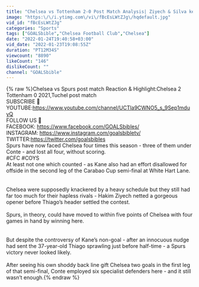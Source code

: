 ```yaml
---
title: "Chelsea vs Tottenham 2-0 Post Match Analysis| Ziyech & Silva keep Blues’ faint title dream alive"
image: "https:\/\/i.ytimg.com\/vi\/fBcEsLWtZJg\/hqdefault.jpg"
vid_id: "fBcEsLWtZJg"
categories: "Sports"
tags: ["GOALSbible","Chelsea Football Club","Chelsea"]
date: "2022-01-24T19:40:58+03:00"
vid_date: "2022-01-23T19:08:55Z"
duration: "PT12M34S"
viewcount: "8890"
likeCount: "146"
dislikeCount: ""
channel: "GOALSbible"
---
```

{% raw %}Chelsea vs Spurs post match Reaction &amp; Highlight:Chelsea 2 Tottenham 0 2021,Tuchel post match<br />SUBSCRIBE 🎥 <br />YOUTUBE:<a rel="nofollow" target="blank" href="https://www.youtube.com/channel/UCTla9CWNO5_s_9Sep1mduyQ">https://www.youtube.com/channel/UCTla9CWNO5_s_9Sep1mduyQ</a><br />FOLLOW US 📱<br />FACEBOOK: <a rel="nofollow" target="blank" href="https://www.facebook.com/GOALSbibles/">https://www.facebook.com/GOALSbibles/</a><br />INSTAGRAM: <a rel="nofollow" target="blank" href="https://www.instagram.com/goalsbibletv/">https://www.instagram.com/goalsbibletv/</a><br />TWITTER:<a rel="nofollow" target="blank" href="https://twitter.com/goalsbibles">https://twitter.com/goalsbibles</a><br />Spurs have now faced Chelsea four times this season - three of them under Conte - and lost all four, without scoring. <br />#CFC #COYS<br />At least not one which counted - as Kane also had an effort disallowed for offside in the second leg of the Carabao Cup semi-final at White Hart Lane.<br /><br /><br />Chelsea were supposedly knackered by a heavy schedule but they still had far too much for their hapless rivals - Hakim Ziyech netted a gorgeous opener before Thiago’s header settled the contest. <br /><br />Spurs, in theory, could have moved to within five points of Chelsea with four games in hand by winning here. <br /><br /><br />But despite the controversy of Kane’s non-goal - after an innocuous nudge had sent the 37-year-old Thiago sprawling just before half-time - a Spurs victory never looked likely. <br /><br />After seeing his own shoddy back line gift Chelsea two goals in the first leg of that semi-final, Conte employed six specialist defenders here - and it still wasn’t enough.{% endraw %}

